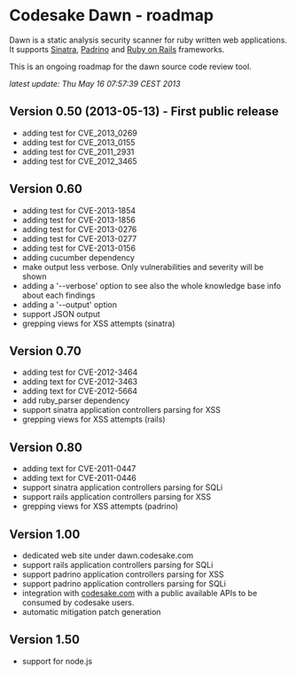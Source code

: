 # Codesake Dawn - roadmap

Dawn is a static analysis security scanner for ruby written web applications.
It supports [Sinatra](http://www.sinatrarb.com),
[Padrino](http://www.padrinorb.com) and [Ruby on Rails](http://rubyonrails.org)
frameworks. 

This is an ongoing roadmap for the dawn source code review tool.

_latest update: Thu May 16 07:57:39 CEST 2013_

## Version 0.50 (2013-05-13) - First public release

* adding test for CVE\_2013\_0269
* adding test for CVE\_2013\_0155
* adding test for CVE\_2011\_2931
* adding test for CVE\_2012\_3465

## Version 0.60

* adding test for CVE-2013-1854
* adding test for CVE-2013-1856
* adding test for CVE-2013-0276
* adding test for CVE-2013-0277
* adding test for CVE-2013-0156
* adding cucumber dependency
* make output less verbose. Only vulnerabilities and severity will be shown 
* adding a '--verbose' option to see also the whole knowledge base info about each findings
* adding a '--output' option
* support JSON output
* grepping views for XSS attempts (sinatra)

## Version 0.70 

* adding test for CVE-2012-3464
* adding text for CVE-2012-3463
* adding text for CVE-2012-5664
* add ruby\_parser dependency
* support sinatra application controllers parsing for XSS
* grepping views for XSS attempts (rails)

## Version 0.80

* adding text for CVE-2011-0447 
* adding text for CVE-2011-0446 
* support sinatra application controllers parsing for SQLi
* support rails application controllers parsing for XSS
* grepping views for XSS attempts (padrino)

## Version 1.00

* dedicated web site under dawn.codesake.com
* support rails application controllers parsing for SQLi
* support padrino application controllers parsing for XSS
* support padrino application controllers parsing for SQLi
* integration with [codesake.com](http://codesake.com) with a public available
  APIs to be consumed by codesake users.
* automatic mitigation patch generation 

## Version 1.50

* support for node.js
